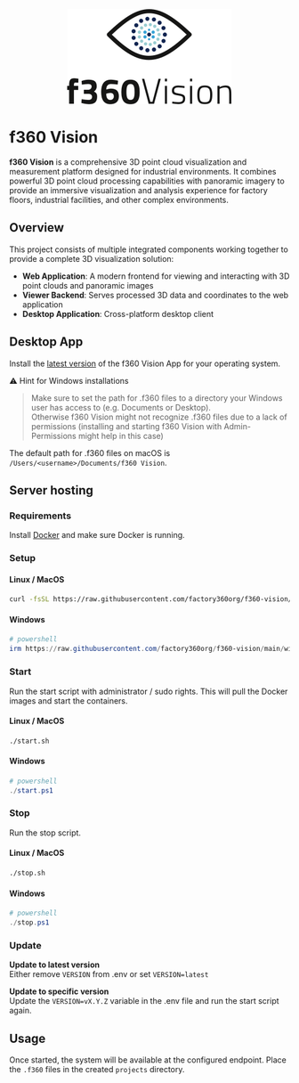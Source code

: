 <div align="center">
	<img src="docs/logo.svg" alt="Factory360 Logo" />
</div>

# f360 Vision

**f360 Vision** is a comprehensive 3D point cloud visualization and measurement platform designed for industrial environments. It combines powerful 3D point cloud processing capabilities with panoramic imagery to provide an immersive visualization and analysis experience for factory floors, industrial facilities, and other complex environments.

## Overview

This project consists of multiple integrated components working together to provide a complete 3D visualization solution:

- **Web Application**: A modern frontend for viewing and interacting with 3D point clouds and panoramic images
- **Viewer Backend**: Serves processed 3D data and coordinates to the web application
- **Desktop Application**: Cross-platform desktop client

## Desktop App

Install the [latest version](https://github.com/factory360org/f360-vision/releases/latest) of the f360 Vision App for your operating system.

⚠️ Hint for Windows installations
> Make sure to set the path for .f360 files to a directory your Windows user has access to (e.g. Documents or Desktop).  
> Otherwise f360 Vision might not recognize .f360 files due to a lack of permissions (installing and starting f360 Vision with Admin-Permissions might help in this case)

The default path for .f360 files on macOS is `/Users/<username>/Documents/f360 Vision`.

## Server hosting

### Requirements

Install [Docker](https://www.docker.com/) and make sure Docker is running.

### Setup

#### Linux / MacOS

```sh
curl -fsSL https://raw.githubusercontent.com/factory360org/f360-vision/main/unix/install.sh | bash
```

#### Windows

```powershell
# powershell
irm https://raw.githubusercontent.com/factory360org/f360-vision/main/winos/install.ps1 | iex
```

### Start

Run the start script with administrator / sudo rights. This will pull the Docker images and start the containers.

#### Linux / MacOS

```sh
./start.sh
```

#### Windows

```powershell
# powershell
./start.ps1
```

### Stop

Run the stop script.

#### Linux / MacOS

```sh
./stop.sh
```

#### Windows

```powershell
# powershell
./stop.ps1
```

### Update

**Update to latest version**  
Either remove `VERSION` from .env or set `VERSION=latest`

**Update to specific version**  
Update the `VERSION=vX.Y.Z` variable in the .env file and run the start script again.

## Usage

Once started, the system will be available at the configured endpoint.
Place the `.f360` files in the created `projects` directory.
